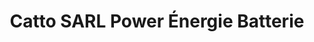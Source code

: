 ---
title: "Catto SARL Power Énergie Batterie"
url: /bedarrides/catto-sarl-power-energie-batterie/
shop: Autoteile
---